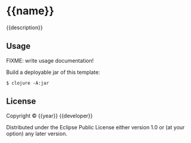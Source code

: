 # {{name}}

{{description}}

## Usage

FIXME: write usage documentation!

Build a deployable jar of this template:

    $ clojure -A:jar

## License

Copyright © {{year}} {{developer}}

Distributed under the Eclipse Public License either version 1.0 or (at
your option) any later version.
